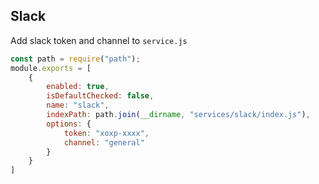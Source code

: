 ## Slack

Add slack token and channel to `service.js`

```js
const path = require("path");
module.exports = [
    {
        enabled: true,
        isDefaultChecked: false,
        name: "slack",
        indexPath: path.join(__dirname, "services/slack/index.js"),
        options: {
            token: "xoxp-xxxx",
            channel: "general"
        }
    }
]
```

